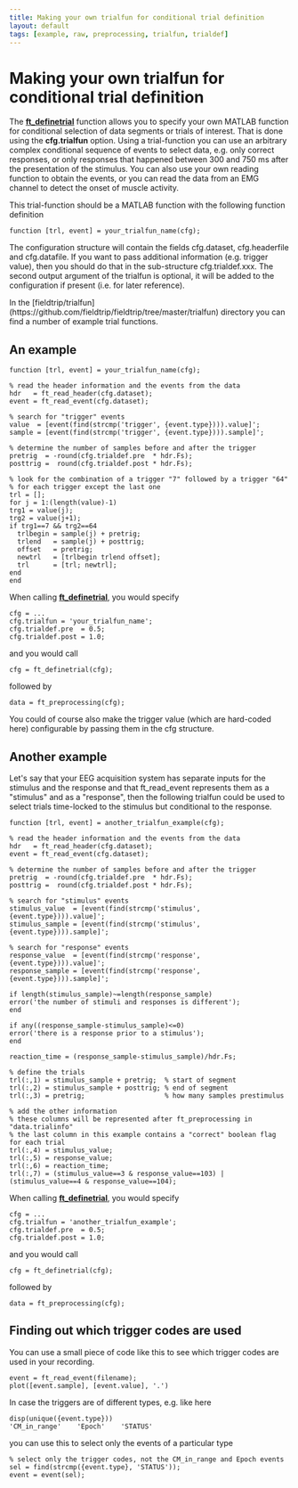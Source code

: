 ```yaml
---
title: Making your own trialfun for conditional trial definition
layout: default
tags: [example, raw, preprocessing, trialfun, trialdef]
---
```


# Making your own trialfun for conditional trial definition

The **[ft_definetrial](/reference/ft_definetrial)** function allows you to specify your own MATLAB function for conditional selection of data segments or trials of interest. That is done using the **cfg.trialfun** option. Using a trial-function you can use an arbitrary complex conditional sequence of events to select data, e.g. only correct responses, or only responses that happened between 300 and 750 ms after the presentation of the stimulus. You can also use your own reading function to obtain the events, or you can read the data from an EMG channel to detect the onset of muscle activity. 

This trial-function should be a MATLAB function with the following function definition

    function [trl, event] = your_trialfun_name(cfg);

The configuration structure will contain the fields cfg.dataset, cfg.headerfile and cfg.datafile. If you want to pass additional information (e.g. trigger value), then you should do that in the sub-structure cfg.trialdef.xxx. The second output argument of the trialfun is optional, it will be added to the configuration if present (i.e. for later reference). 

<div class="note">
In the [fieldtrip/trialfun](https://github.com/fieldtrip/fieldtrip/tree/master/trialfun) directory you can find a number of example trial functions. 
</div>

## An example

    function [trl, event] = your_trialfun_name(cfg);
    
    % read the header information and the events from the data
    hdr   = ft_read_header(cfg.dataset);
    event = ft_read_event(cfg.dataset);
    
    % search for "trigger" events
    value  = [event(find(strcmp('trigger', {event.type}))).value]';
    sample = [event(find(strcmp('trigger', {event.type}))).sample]';
    
    % determine the number of samples before and after the trigger
    pretrig  = -round(cfg.trialdef.pre  * hdr.Fs);
    posttrig =  round(cfg.trialdef.post * hdr.Fs);
    
    % look for the combination of a trigger "7" followed by a trigger "64" 
    % for each trigger except the last one
    trl = [];
    for j = 1:(length(value)-1)
    trg1 = value(j);
    trg2 = value(j+1);
    if trg1==7 && trg2==64
      trlbegin = sample(j) + pretrig;       
      trlend   = sample(j) + posttrig;       
      offset   = pretrig;
      newtrl   = [trlbegin trlend offset];
      trl      = [trl; newtrl];
    end
    end

When calling **[ft_definetrial](/reference/ft_definetrial)**, you would specify

    cfg = ...
    cfg.trialfun = 'your_trialfun_name';
    cfg.trialdef.pre  = 0.5;
    cfg.trialdef.post = 1.0;

and you would call

    cfg = ft_definetrial(cfg);

followed by 

    data = ft_preprocessing(cfg);

You could of course also make the trigger value (which are hard-coded here) configurable by passing them in the cfg structure. 

## Another example

Let's say that your EEG acquisition system has separate inputs for the stimulus and the response and that ft_read_event represents them as a "stimulus" and as a "response", then the following trialfun could be used to select trials time-locked to the stimulus but conditional to the response.

    function [trl, event] = another_trialfun_example(cfg);
    
    % read the header information and the events from the data
    hdr   = ft_read_header(cfg.dataset);
    event = ft_read_event(cfg.dataset);
    
    % determine the number of samples before and after the trigger
    pretrig  = -round(cfg.trialdef.pre  * hdr.Fs);
    posttrig =  round(cfg.trialdef.post * hdr.Fs);
    
    % search for "stimulus" events
    stimulus_value  = [event(find(strcmp('stimulus', {event.type}))).value]';
    stimulus_sample = [event(find(strcmp('stimulus', {event.type}))).sample]';
    
    % search for "response" events
    response_value  = [event(find(strcmp('response', {event.type}))).value]';
    response_sample = [event(find(strcmp('response', {event.type}))).sample]';
    
    if length(stimulus_sample)~=length(response_sample)
    error('the number of stimuli and responses is different');
    end
    
    if any((response_sample-stimulus_sample)<=0)
    error('there is a response prior to a stimulus');
    end
    
    reaction_time = (response_sample-stimulus_sample)/hdr.Fs;
    
    % define the trials
    trl(:,1) = stimulus_sample + pretrig;  % start of segment
    trl(:,2) = stimulus_sample + posttrig; % end of segment
    trl(:,3) = pretrig;                    % how many samples prestimulus
    
    % add the other information
    % these columns will be represented after ft_preprocessing in "data.trialinfo"
    % the last column in this example contains a "correct" boolean flag for each trial
    trl(:,4) = stimulus_value;
    trl(:,5) = response_value; 
    trl(:,6) = reaction_time;
    trl(:,7) = (stimulus_value==3 & response_value==103) | (stimulus_value==4 & response_value==104);
    
When calling **[ft_definetrial](/reference/ft_definetrial)**, you would specify

    cfg = ...
    cfg.trialfun = 'another_trialfun_example';
    cfg.trialdef.pre  = 0.5;
    cfg.trialdef.post = 1.0;

and you would call

    cfg = ft_definetrial(cfg);

followed by 

    data = ft_preprocessing(cfg);

## Finding out which trigger codes are used

You can use a small piece of code like this to see which trigger codes are used in your recording.

    event = ft_read_event(filename);
    plot([event.sample], [event.value], '.')

In case the triggers are of different types, e.g. like here

    disp(unique({event.type}))
    'CM_in_range'    'Epoch'    'STATUS'

you can use this to select only the events of a particular type

    % select only the trigger codes, not the CM_in_range and Epoch events
    sel = find(strcmp({event.type}, 'STATUS'));
    event = event(sel);
    
